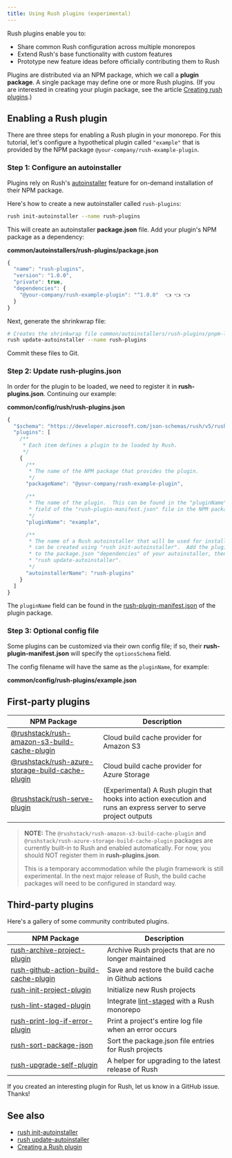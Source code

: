 ```yaml
---
title: Using Rush plugins (experimental)
---
```


Rush plugins enable you to:

- Share common Rush configuration across multiple monorepos
- Extend Rush's base functionality with custom features
- Prototype new feature ideas before officially contributing them to Rush

Plugins are distributed via an NPM package, which we call a **plugin package**. A single
package may define one or more Rush plugins. (If you are interested in creating your plugin package,
see the article [Creating rush plugins](../extensibility/creating_plugins.md).)

## Enabling a Rush plugin

There are three steps for enabling a Rush plugin in your monorepo. For this tutorial,
let's configure a hypothetical plugin called `"example"` that is provided by the NPM package
`@your-company/rush-example-plugin`.

### Step 1: Configure an autoinstaller

Plugins rely on Rush's [autoinstaller](../maintainer/autoinstallers.md) feature for on-demand
installation of their NPM package.

Here's how to create a new autoinstaller called `rush-plugins`:

```bash
rush init-autoinstaller --name rush-plugins
```

This will create an autoinstaller **package.json** file. Add your plugin's NPM package as a dependency:

**common/autoinstallers/rush-plugins/package.json**

```js
{
  "name": "rush-plugins",
  "version": "1.0.0",
  "private": true,
  "dependencies": {
    "@your-company/rush-example-plugin": "^1.0.0"  👈 👈 👈
  }
}
```

Next, generate the shrinkwrap file:

```bash
# Creates the shrinkwrap file common/autoinstallers/rush-plugins/pnpm-lock.yaml
rush update-autoinstaller --name rush-plugins
```

Commit these files to Git.

### Step 2: Update rush-plugins.json

In order for the plugin to be loaded, we need to register it in **rush-plugins.json**.
Continuing our example:

**common/config/rush/rush-plugins.json**

```js
{
  "$schema": "https://developer.microsoft.com/json-schemas/rush/v5/rush-plugins.schema.json",
  "plugins": [
    /**
     * Each item defines a plugin to be loaded by Rush.
     */
    {
      /**
       * The name of the NPM package that provides the plugin.
       */
      "packageName": "@your-company/rush-example-plugin",

      /**
       * The name of the plugin.  This can be found in the "pluginName"
       * field of the "rush-plugin-manifest.json" file in the NPM package folder.
       */
      "pluginName": "example",

      /**
       * The name of a Rush autoinstaller that will be used for installation, which
       * can be created using "rush init-autoinstaller".  Add the plugin's NPM package
       * to the package.json "dependencies" of your autoinstaller, then run
       * "rush update-autoinstaller".
       */
      "autoinstallerName": "rush-plugins"
    }
  ]
}
```

The `pluginName` field can be found in the
[rush-plugin-manifest.json](../configs/rush-plugin-manifest_json.md)
of the plugin package.

### Step 3: Optional config file

Some plugins can be customized via their own config file; if so, their
**rush-plugin-manifest.json** will specify the `optionsSchema` field.

The config filename will have the same as the `pluginName`, for example:

**common/config/rush-plugins/example.json**

## First-party plugins

| NPM Package                                                                                                                                             | Description                                                                                                       |
| ------------------------------------------------------------------------------------------------------------------------------------------------------- | ----------------------------------------------------------------------------------------------------------------- |
| [@rushstack/rush-amazon-s3-build-cache-plugin](https://github.com/microsoft/rushstack/tree/main/rush-plugins/rush-amazon-s3-build-cache-plugin)         | Cloud build cache provider for Amazon S3                                                                          |
| [@rushstack/rush-azure-storage-build-cache-plugin](https://github.com/microsoft/rushstack/tree/main/rush-plugins/rush-azure-storage-build-cache-plugin) | Cloud build cache provider for Azure Storage                                                                      |
| [@rushstack/rush-serve-plugin](https://github.com/microsoft/rushstack/tree/main/rush-plugins/rush-serve-plugin)                                         | (Experimental) A Rush plugin that hooks into action execution and runs an express server to serve project outputs |

> **NOTE:** The `@rushstack/rush-amazon-s3-build-cache-plugin` and `@rushstack/rush-azure-storage-build-cache-plugin`
> packages are currently built-in to Rush and enabled automatically. For now, you should NOT register them
> in **rush-plugins.json**.
>
> This is a temporary accommodation while the plugin framework is still experimental.
> In the next major release of Rush, the build cache packages will need to be configured in standard way.

## Third-party plugins

Here's a gallery of some community contributed plugins.

| NPM Package                                                                                                                          | Description                                                                             |
| ------------------------------------------------------------------------------------------------------------------------------------ | --------------------------------------------------------------------------------------- |
| [rush-archive-project-plugin](https://github.com/bytesfriends/rush-plugins/tree/main/rush-plugins/rush-archive-project-plugin)       | Archive Rush projects that are no longer maintained 
| [rush-github-action-build-cache-plugin](https://github.com/gigara/rush-github-action-build-cache-plugin)       | Save and restore the build cache in Github actions                                     |
| [rush-init-project-plugin](https://github.com/bytesfriends/rush-plugins/tree/main/rush-plugins/rush-init-project-plugin)             | Initialize new Rush projects                                                            |
| [rush-lint-staged-plugin](https://github.com/bytesfriends/rush-plugins/tree/main/rush-plugins/rush-lint-staged-plugin)               | Integrate [lint-staged](https://www.npmjs.com/package/lint-staged) with a Rush monorepo |
| [rush-print-log-if-error-plugin](https://github.com/bytesfriends/rush-plugins/tree/main/rush-plugins/rush-print-log-if-error-plugin) | Print a project's entire log file when an error occurs                                  |
| [rush-sort-package-json](https://github.com/bytesfriends/rush-plugins/tree/main/rush-plugins/rush-sort-package-json)                 | Sort the package.json file entries for Rush projects                                    |
| [rush-upgrade-self-plugin](https://github.com/bytesfriends/rush-plugins/tree/main/rush-plugins/rush-upgrade-self-plugin)             | A helper for upgrading to the latest release of Rush                                    |

If you created an interesting plugin for Rush, let us know in a GitHub issue. Thanks!

## See also

- [rush init-autoinstaller](../commands/rush_init-autoinstaller.md)
- [rush update-autoinstaller](../commands/rush_update-autoinstaller.md)
- [Creating a Rush plugin](../extensibility/creating_plugins.md)
